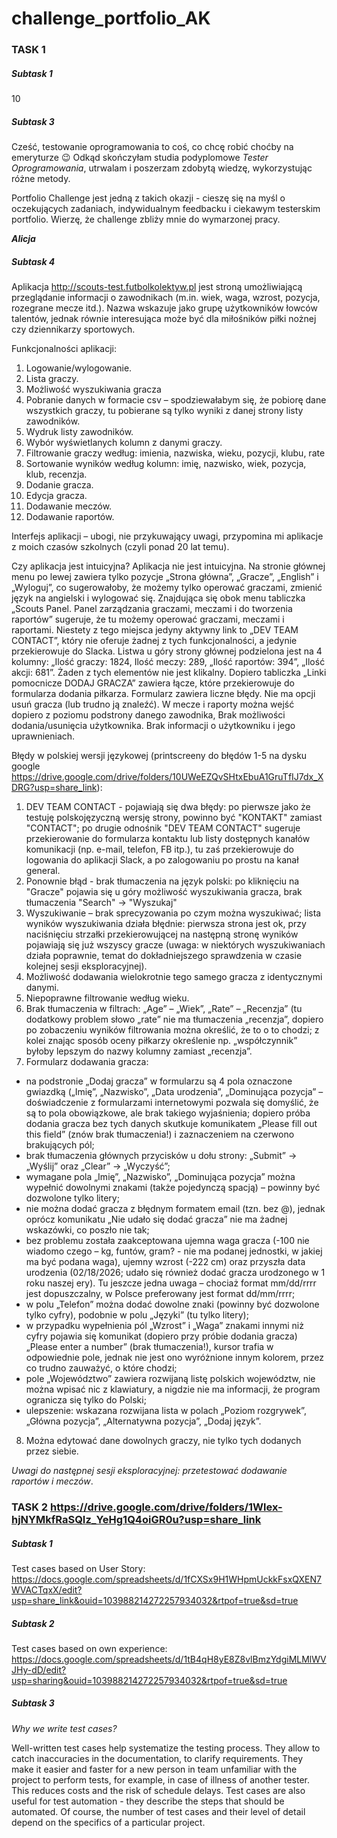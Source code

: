 # challenge_portfolio_AK


### TASK 1

##### Subtask 1
10

##### Subtask 3
    
Cześć, testowanie oprogramowania to coś, co chcę robić choćby na emeryturze :wink:
Odkąd skończyłam studia podyplomowe *Tester Oprogramowania*, utrwalam i poszerzam zdobytą wiedzę, wykorzystując różne metody. 

Portfolio Challenge jest jedną z takich okazji - cieszę się na myśl o oczekujących zadaniach, indywidualnym feedbacku i ciekawym testerskim portfolio. 
Wierzę, że challenge zbliży mnie do wymarzonej pracy.

__*Alicja*__


##### Subtask 4

Aplikacja http://scouts-test.futbolkolektyw.pl jest stroną umożliwiającą przeglądanie informacji o zawodnikach (m.in. wiek, waga, wzrost, pozycja, rozegrane mecze itd.). Nazwa wskazuje jako grupę użytkowników łowców talentów, jednak równie interesująca może być dla miłośników piłki nożnej czy dziennikarzy sportowych.

Funkcjonalności aplikacji:
1.	Logowanie/wylogowanie.
2.	Lista graczy.
3.	Możliwość wyszukiwania gracza
4.	Pobranie danych w formacie csv – spodziewałabym się, że pobiorę dane wszystkich graczy, tu pobierane są tylko wyniki z danej strony listy zawodników.
5.	Wydruk listy zawodników.
6.	Wybór wyświetlanych kolumn z danymi graczy.
7.	Filtrowanie graczy według: imienia, nazwiska, wieku, pozycji, klubu, rate
8.	Sortowanie wyników według kolumn: imię, nazwisko, wiek, pozycja, klub, recenzja.
9.	Dodanie gracza.
10.	Edycja gracza.
11.	Dodawanie meczów.
12.	Dodawanie raportów.

Interfejs aplikacji – ubogi, nie przykuwający uwagi, przypomina mi aplikacje z moich czasów szkolnych (czyli ponad 20 lat temu).

Czy aplikacja jest intuicyjna? 
Aplikacja nie jest intuicyjna. Na stronie głównej menu po lewej zawiera tylko pozycje „Strona główna”, „Gracze”, „English” i „Wyloguj”, co sugerowałoby, że możemy tylko operować graczami, zmienić język na angielski i wylogować się.
Znajdująca się obok menu tabliczka „Scouts Panel. Panel zarządzania graczami, meczami i do tworzenia raportów” sugeruje, że tu możemy operować graczami, meczami i raportami. Niestety z tego miejsca jedyny aktywny link to „DEV TEAM CONTACT”, który nie oferuje żadnej z tych funkcjonalności, a jedynie przekierowuje do Slacka.
Listwa u góry strony głównej podzielona jest na 4 kolumny: „Ilość graczy: 1824, Ilość meczy: 289, „Ilość raportów: 394”, „Ilość akcji: 681”. Żaden z tych elementów nie jest klikalny.
Dopiero tabliczka „Linki pomocnicze DODAJ GRACZA” zawiera łącze, które przekierowuje do formularza dodania piłkarza. Formularz zawiera liczne błędy. 
Nie ma opcji usuń gracza (lub trudno ją znaleźć).
W mecze i raporty można wejść dopiero z poziomu podstrony danego zawodnika,
Brak możliwości dodania/usunięcia użytkownika.
Brak informacji o użytkowniku i jego uprawnieniach.

Błędy w polskiej wersji językowej (printscreeny do błędów 1-5 na dysku google https://drive.google.com/drive/folders/10UWeEZQvSHtxEbuA1GruTfIJ7dx_XDRG?usp=share_link):
1. DEV TEAM CONTACT - pojawiają się dwa błędy: po pierwsze jako że testuję polskojęzyczną wersję strony, powinno być "KONTAKT" zamiast "CONTACT"; po drugie odnośnik "DEV TEAM CONTACT" sugeruje przekierowanie do formularza kontaktu lub listy dostępnych kanałów komunikacji (np. e-mail, telefon, FB itp.), tu zaś przekierowuje do logowania do aplikacji Slack, a po zalogowaniu po prostu na kanał general.
2. Ponownie błąd - brak tłumaczenia na język polski: po kliknięciu na "Gracze" pojawia się u góry możliwość wyszukiwania gracza, brak tłumaczenia "Search" -> "Wyszukaj"
3. Wyszukiwanie – brak sprecyzowania po czym można wyszukiwać; lista wyników wyszukiwania działa błędnie: pierwsza strona jest ok, przy naciśnięciu strzałki przekierowującej na następną stronę wyników pojawiają się już wszyscy gracze (uwaga: w niektórych wyszukiwaniach działa poprawnie, temat do dokładniejszego sprawdzenia w czasie kolejnej sesji eksploracyjnej).
4. Możliwość dodawania wielokrotnie tego samego gracza z identycznymi danymi.
5. Niepoprawne filtrowanie według wieku.
6. Brak tłumaczenia w filtrach: „Age” – „Wiek”, „Rate” – „Recenzja” (tu dodatkowy problem słowo „rate” nie ma tłumaczenia „recenzja”, dopiero po zobaczeniu wyników filtrowania można określić, że to o to chodzi; z kolei znając sposób oceny piłkarzy określenie np. „współczynnik” byłoby lepszym do nazwy kolumny zamiast „recenzja”.
7. Formularz dodawania gracza:
- na podstronie „Dodaj gracza” w formularzu są 4 pola oznaczone gwiazdką („Imię”, „Nazwisko”, „Data urodzenia”, „Dominująca pozycja” – doświadczenie z formularzami internetowymi pozwala się domyślić, że są to pola obowiązkowe, ale brak takiego wyjaśnienia; dopiero próba dodania gracza bez tych danych  skutkuje komunikatem „Please fill out this field” (znów brak tłumaczenia!) i zaznaczeniem na czerwono brakujących pól;
- brak tłumaczenia głównych przycisków u dołu strony: „Submit” -> „Wyślij” oraz „Clear” -> „Wyczyść”;
- wymagane pola „Imię”, „Nazwisko”, „Dominująca pozycja” można wypełnić dowolnymi znakami (także pojedynczą spacją) – powinny być dozwolone tylko litery;
- nie można dodać gracza z błędnym formatem email (tzn. bez @), jednak oprócz komunikatu „Nie udało się dodać gracza” nie ma żadnej wskazówki, co poszło nie tak;
- bez problemu została zaakceptowana ujemna waga gracza (-100 nie wiadomo czego – kg, funtów, gram? - nie ma podanej jednostki, w jakiej ma być podana waga), ujemny wzrost (-222 cm) oraz przyszła data urodzenia (02/18/2026; udało się również dodać gracza urodzonego w 1 roku naszej ery). Tu jeszcze jedna uwaga – chociaż format mm/dd/rrrr jest dopuszczalny, w Polsce preferowany jest format dd/mm/rrrr;
- w polu „Telefon” można dodać dowolne znaki (powinny być dozwolone tylko cyfry), podobnie w polu „Języki” (tu tylko litery);
- w przypadku wypełnienia pól „Wzrost” i „Waga” znakami innymi niż cyfry pojawia się komunikat (dopiero przy próbie dodania gracza) „Please enter a number” (brak tłumaczenia!), kursor trafia w odpowiednie pole, jednak nie jest ono wyróżnione innym kolorem, przez co trudno zauważyć, o które chodzi;
- pole „Województwo” zawiera rozwijaną listę polskich województw, nie można wpisać nic z klawiatury, a nigdzie nie ma informacji, że program ogranicza się tylko do Polski;
- ulepszenie: wskazana rozwijana lista w polach „Poziom rozgrywek”, „Główna pozycja”, „Alternatywna pozycja”, „Dodaj język”.
8. Można edytować dane dowolnych graczy, nie tylko tych dodanych przez siebie.

*Uwagi do następnej sesji eksploracyjnej: przetestować dodawanie raportów i meczów*.


### TASK 2 https://drive.google.com/drive/folders/1Wlex-hjNYMkfRaSQIz_YeHg1Q4oiGR0u?usp=share_link

##### Subtask 1
Test cases based on User Story: https://docs.google.com/spreadsheets/d/1fCXSx9H1WHpmUckkFsxQXEN7WVACTqxX/edit?usp=share_link&ouid=103988214272257934032&rtpof=true&sd=true


##### Subtask 2

Test cases based on own experience: https://docs.google.com/spreadsheets/d/1tB4qH8yE8Z8vlBmzYdgiMLMlWVJHy-dD/edit?usp=sharing&ouid=103988214272257934032&rtpof=true&sd=true


##### Subtask 3

*Why we write test cases?*

Well-written test cases help systematize the testing process. They allow to catch inaccuracies in the documentation, to clarify requirements. They make it easier and faster for a new person in team unfamiliar with the project to perform tests, for example, in case of illness of another tester. This reduces costs and the risk of schedule delays. Test cases are also useful for test automation - they describe the steps that should be automated. Of course, the number of test cases and their level of detail depend on the specifics of a particular project.


